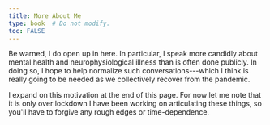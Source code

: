 ```yaml
---
title: More About Me
type: book  # Do not modify.
toc: FALSE
---
```


Be warned, I do open up in here. 
In particular, I speak more candidly about mental health and neurophysiological illness than is often done publicly.
In doing so, I hope to help normalize such conversations---which I think is really going to be needed as we collectively recover from the pandemic.

I expand on this motivation at the end of this page. For now let me note that it is only over lockdown I have 
been working on articulating these things, so you'll have to forgive any rough edges or time-dependence.